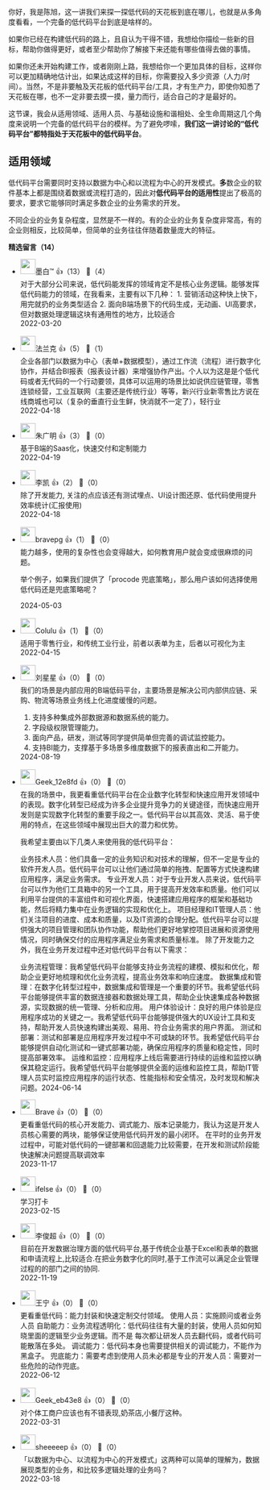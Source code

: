 你好，我是陈旭，这一讲我们来探一探低代码的天花板到底在哪儿，也就是从多角度看看，一个完备的低代码平台到底是啥样的。

如果你已经在构建低代码的路上，且自认为干得不错，我想给你描绘一些新的目标，帮助你做得更好，或者至少帮助你了解接下来还能有哪些值得去做的事情。

如果你还未开始构建工作，或者刚刚上路，我想给你一个更加具体的目标，这样你可以更加精确地估计出，如果达成这样的目标，你需要投入多少资源（人力/时间）。当然，不是非要触及天花板的低代码平台/工具，才有生产力，即使你知悉了天花板在哪，也不一定非要去摸一摸，量力而行，适合自己的才是最好的。

这节课，我会从适用领域、适用人员、与基础设施和谐相处、全生命周期这几个角度来说明一个完备的低代码平台的模样。为了避免啰嗦，**我们这一讲讨论的“低代码平台”都特指处于天花板中的低代码平台**。

## 适用领域

低代码平台需要同时支持以数据为中心和以流程为中心的开发模式。**多**数企业的软件基本上都是围绕着数据或流程打造的，因此对**低代码平台的适用性**提出了极高的要求，要求它能够同时满足多数企业的业务需求的开发。

不同企业的业务复杂程度，显然是不一样的。有的企业的业务复杂度非常高，有的企业则相反，比较简单，但简单的业务往往伴随着数量庞大的特征。
<div><strong>精选留言（14）</strong></div><ul>
<li><img src="https://static001.geekbang.org/account/avatar/00/15/21/8c/e7241683.jpg" width="30px"><span>墨白™</span> 👍（13） 💬（4）<div>对于大部分公司来说，低代码能发挥的领域肯定不是核心业务逻辑。能够发挥低代码能力的领域，在我看来，主要有以下几种：
1. 营销活动这种快上快下，用完就扔的业务类型适合
2. 面向B端场景下的代码生成，无动画、UI高要求，但对数据处理逻辑这块有通用性的地方，比较适合</div>2022-03-20</li><br/><li><img src="https://static001.geekbang.org/account/avatar/00/14/f2/52/99e91f0b.jpg" width="30px"><span>法兰克</span> 👍（5） 💬（1）<div>企业各部门以数据为中心（表单+数据模型），通过工作流（流程）进行数字化协作，并结合BI报表（报表设计器）来增强协作产出。个人以为这是是个低代码或者无代码的一个行动要领，具体可以运用的场景比如说供应链管理，零售连锁经营，工业互联网（主要还是传统行业）等等，新兴行业新零售比方说在线商城也可以（复杂的垂直行业生鲜，快消就不一定了），轻行业</div>2022-04-18</li><br/><li><img src="" width="30px"><span>朱广明</span> 👍（3） 💬（0）<div>基于B端的Saas化，快速交付和定制能力</div>2022-04-19</li><br/><li><img src="https://static001.geekbang.org/account/avatar/00/14/ef/ed/90d0199d.jpg" width="30px"><span>李凯</span> 👍（2） 💬（0）<div>除了开发能力, 关注的点应该还有测试埋点、UI设计图还原、低代码使用提升效率统计(汇报使用)</div>2022-04-18</li><br/><li><img src="https://static001.geekbang.org/account/avatar/00/1d/0c/89/a695f9ba.jpg" width="30px"><span>bravepg</span> 👍（1） 💬（0）<div>能力越多，使用的复杂性也会变得越大，如何教育用户就会变成很麻烦的问题。

举个例子，如果我们提供了「procode 兜底策略」，那么用户该如何选择使用低代码还是兜底策略呢？</div>2024-05-03</li><br/><li><img src="https://thirdwx.qlogo.cn/mmopen/vi_32/DYAIOgq83eo3arn6GG9ibmX9nyiba1wJgjBibKGRWaG5nWib8pVO90np1KmvE5gxResAp1TT58M9GEGDf54dWQeIMg/132" width="30px"><span>Colulu</span> 👍（1） 💬（0）<div>适用于零售行业，和传统工业行业，前者以表单为主，后者以可视化为主</div>2022-04-15</li><br/><li><img src="https://static001.geekbang.org/account/avatar/00/1a/8c/80/8746de4f.jpg" width="30px"><span>刘星星</span> 👍（0） 💬（0）<div>我们的场景是内部应用的B端低码平台，主要场景是解决公司内部供应链、采购、物流等场景业务线上化进度缓慢的问题。
1. 支持多种集成外部数据源和数据系统的能力。
2. 字段级权限管理能力。
3. 面向产品，研发，测试等同学提供简单但完善的调试监控能力。
4. 支持BI能力，支撑基于多场景多维度数据下的报表直出和二开能力。</div>2024-08-19</li><br/><li><img src="" width="30px"><span>Geek_12e8fd</span> 👍（0） 💬（0）<div>在我的场景中，我更看重低代码平台在企业数字化转型和快速应用开发领域中的表现。数字化转型已经成为许多企业提升竞争力的关键途径，而快速应用开发则是实现数字化转型的重要手段之一。低代码平台以其高效、灵活、易于使用的特点，在这些领域中展现出巨大的潜力和优势。

我希望主要由以下几类人来使用我的低代码平台：

业务技术人员：他们具备一定的业务知识和对技术的理解，但不一定是专业的软件开发人员。低代码平台可以让他们通过简单的拖拽、配置等方式快速构建应用程序，满足业务需求。
专业开发人员：对于专业开发人员来说，低代码平台可以作为他们工具箱中的另一个工具，用于提高开发效率和质量。他们可以利用平台提供的丰富组件和可视化界面，快速搭建应用程序的框架和基础功能，然后将精力集中在业务逻辑的实现和优化上。
项目经理和IT管理人员：他们关注项目的进度、成本和质量，以及IT资源的合理分配。低代码平台可以提供强大的项目管理和团队协作功能，帮助他们更好地掌控项目进展和资源使用情况，同时确保交付的应用程序满足业务需求和质量标准。
除了开发能力之外，我在业务开发过程中还对低代码平台有以下需求：

业务流程管理：我希望低代码平台能够支持业务流程的建模、模拟和优化，帮助企业更好地梳理和优化业务流程，提高业务效率和响应速度。
数据集成和管理：在数字化转型过程中，数据集成和管理是一个重要的环节。我希望低代码平台能够提供丰富的数据连接器和数据处理工具，帮助企业快速集成各种数据源，实现数据的统一管理、分析和应用。
用户体验设计：良好的用户体验是应用程序成功的关键之一。我希望低代码平台能够提供强大的UX设计工具和支持，帮助开发人员快速构建出美观、易用、符合业务需求的用户界面。
测试和部署：测试和部署是应用程序开发过程中不可或缺的环节。我希望低代码平台能够提供自动化测试和一键式部署功能，确保应用程序的质量和稳定性，同时提高部署效率。
运维和监控：应用程序上线后需要进行持续的运维和监控以确保其稳定运行。我希望低代码平台能够提供全面的运维和监控工具，帮助IT管理人员实时监控应用程序的运行状态、性能指标和安全情况，及时发现和解决问题。</div>2024-06-14</li><br/><li><img src="https://static001.geekbang.org/account/avatar/00/15/08/23/1cc7d190.jpg" width="30px"><span>Brave</span> 👍（0） 💬（0）<div>更看重低代码的核心开发能力、调式能力、版本记录能力，我认为这是开发人员核心需要的两块，能够保证使用低代码开发的最小闭环。
在平时的业务开发过程中，可能对低代码的一键部署和回退能力比较需要，在开发和测试阶段能快速解决问题提高联调效率</div>2023-11-17</li><br/><li><img src="https://static001.geekbang.org/account/avatar/00/26/eb/d7/90391376.jpg" width="30px"><span>ifelse</span> 👍（0） 💬（0）<div>学习打卡</div>2023-02-15</li><br/><li><img src="https://static001.geekbang.org/account/avatar/00/0f/b5/ad/381c57be.jpg" width="30px"><span>李俊超</span> 👍（0） 💬（0）<div>目前在开发数据治理方面的低代码平台,基于传统企业基于Excel和表单的数据和申请流程上,比较适合.在把业务数字化的同时,基于工作流可以满足企业管理过程的的部门之间的协同.</div>2022-11-19</li><br/><li><img src="https://static001.geekbang.org/account/avatar/00/0f/fd/fd/1e3d14ee.jpg" width="30px"><span>王宁</span> 👍（0） 💬（0）<div>更看重低代码：能力封装和快速定制交付领域。
使用人员：实施顾问或者业务人员
自助能力：业务流程透明化：低代码往往有大量的封装，使用人员如何知晓里面的逻辑至少业务逻辑。而不是 每次都让研发人员去翻代码，或者代码可能散落在多处。
调试能力：低代码本身也需要提供相关的调试能力，不能作为黑盒子。
兜底能力：需要考虑到使用人员未必都是专业的开发人员：需要对一些危险的动作兜底。</div>2022-06-12</li><br/><li><img src="https://static001.geekbang.org/account/avatar/00/20/9d/10/1a5015fe.jpg" width="30px"><span>Geek_eb43e8</span> 👍（0） 💬（0）<div>对个体工商户应该也有不错表现,奶茶店,小餐厅这种。</div>2022-03-31</li><br/><li><img src="https://static001.geekbang.org/account/avatar/00/14/73/56/9cfb1e43.jpg" width="30px"><span>sheeeeep</span> 👍（0） 💬（0）<div>「以数据为中心、以流程为中心的开发模式」这两种可以简单的理解为，数据展现类型的业务，和比较多逻辑处理的业务吗？</div>2022-03-18</li><br/>
</ul>